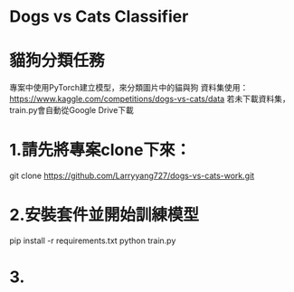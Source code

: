 # Dogs vs Cats Classifier
# 貓狗分類任務

專案中使用PyTorch建立模型，來分類圖片中的貓與狗
資料集使用：https://www.kaggle.com/competitions/dogs-vs-cats/data
若未下載資料集，train.py會自動從Google Drive下載

# 1.請先將專案clone下來：

git clone https://github.com/Larryyang727/dogs-vs-cats-work.git

# 2.安裝套件並開始訓練模型

pip install -r requirements.txt
python train.py

# 3.
